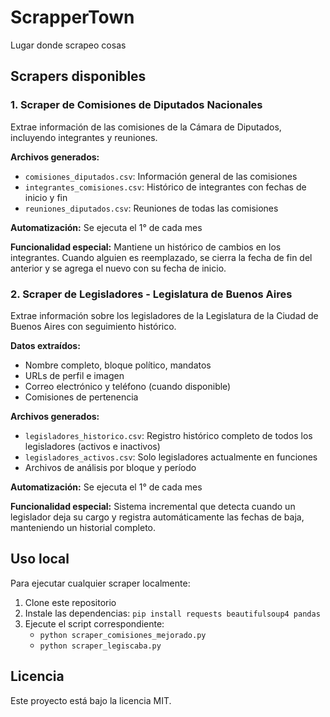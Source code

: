 # ScrapperTown
Lugar donde scrapeo cosas

## Scrapers disponibles

### 1. Scraper de Comisiones de Diputados Nacionales
Extrae información de las comisiones de la Cámara de Diputados, incluyendo integrantes y reuniones.

**Archivos generados:**
- `comisiones_diputados.csv`: Información general de las comisiones
- `integrantes_comisiones.csv`: Histórico de integrantes con fechas de inicio y fin
- `reuniones_diputados.csv`: Reuniones de todas las comisiones

**Automatización:** Se ejecuta el 1° de cada mes

**Funcionalidad especial:** Mantiene un histórico de cambios en los integrantes. Cuando alguien es reemplazado, se cierra la fecha de fin del anterior y se agrega el nuevo con su fecha de inicio.

### 2. Scraper de Legisladores - Legislatura de Buenos Aires
Extrae información sobre los legisladores de la Legislatura de la Ciudad de Buenos Aires con seguimiento histórico.

**Datos extraídos:**
- Nombre completo, bloque político, mandatos
- URLs de perfil e imagen
- Correo electrónico y teléfono (cuando disponible)
- Comisiones de pertenencia

**Archivos generados:**
- `legisladores_historico.csv`: Registro histórico completo de todos los legisladores (activos e inactivos)
- `legisladores_activos.csv`: Solo legisladores actualmente en funciones
- Archivos de análisis por bloque y período

**Automatización:** Se ejecuta el 1° de cada mes

**Funcionalidad especial:** Sistema incremental que detecta cuando un legislador deja su cargo y registra automáticamente las fechas de baja, manteniendo un historial completo.

## Uso local

Para ejecutar cualquier scraper localmente:

1. Clone este repositorio
2. Instale las dependencias: `pip install requests beautifulsoup4 pandas`
3. Ejecute el script correspondiente:
   - `python scraper_comisiones_mejorado.py`
   - `python scraper_legiscaba.py`

## Licencia
Este proyecto está bajo la licencia MIT.
